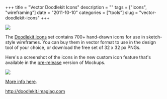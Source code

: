 +++
title = "Vector Doodlekit Icons"
description = ""
tags = ["icons", "wireframing"]
date = "2011-10-10"
categories = ["tools"]
slug = "vector-doodlekit-icons"
+++


<div class="tool-screenshot mb1"><a href="http://doodlekit.imagiag.com/"><img id="bluga-thumbnail-2832" class="bluga-thumbnail custom" src="//konigi.com/media/bluga/
wt5232430e0b808_custom.jpg"/></a></div><p>The <a href="http://doodlekit.imagiag.com/">Doodlekit Icons</a> set contains 700+ hand-drawn icons for use in sketch-style wireframes. You can buy them in vector format to use in the design tool of your choice, or download the free set of 32 x 32 px PNGs. </p>
<p>Here's a screenshot of the icons in the new custom icon feature that's available in the <a href="http://balsamiq.com/products/mockups/next">pre-release</a> version of Mockups. </p>
<div class="screenshot"><img src="//konigi.com/media/tools/external/vd-icons-mockups.png" /></div>
<p><a href="http://doodlekit.imagiag.com/">More info here</a>.</p>
  
<p><a href="http://doodlekit.imagiag.com/">http://doodlekit.imagiag.com</a></p>
      
